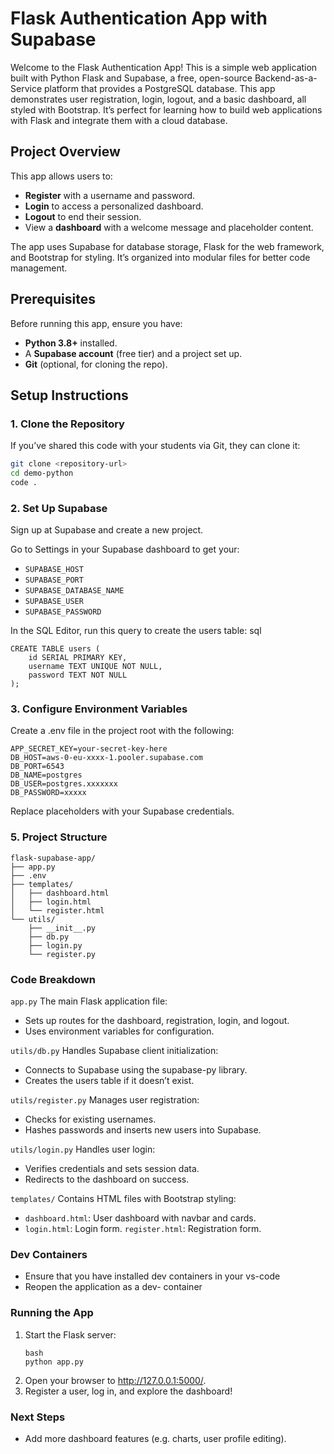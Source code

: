 # Flask Authentication App with Supabase

Welcome to the Flask Authentication App! This is a simple web application built with Python Flask and Supabase, a free, open-source Backend-as-a-Service platform that provides a PostgreSQL database. This app demonstrates user registration, login, logout, and a basic dashboard, all styled with Bootstrap. It’s perfect for learning how to build web applications with Flask and integrate them with a cloud database.

## Project Overview

This app allows users to:
- **Register** with a username and password.
- **Login** to access a personalized dashboard.
- **Logout** to end their session.
- View a **dashboard** with a welcome message and placeholder content.

The app uses Supabase for database storage, Flask for the web framework, and Bootstrap for styling. It’s organized into modular files for better code management.

## Prerequisites

Before running this app, ensure you have:
- **Python 3.8+** installed.
- A **Supabase account** (free tier) and a project set up.
- **Git** (optional, for cloning the repo).

## Setup Instructions

### 1. Clone the Repository
If you’ve shared this code with your students via Git, they can clone it:
```bash
git clone <repository-url>
cd demo-python
code .
```

### 2. Set Up Supabase
Sign up at Supabase and create a new project.

Go to Settings in your Supabase dashboard to get your:
- `SUPABASE_HOST`
- `SUPABASE_PORT`
- `SUPABASE_DATABASE_NAME`
- `SUPABASE_USER`
- `SUPABASE_PASSWORD`

In the SQL Editor, run this query to create the users table:
sql
```
CREATE TABLE users (
    id SERIAL PRIMARY KEY,
    username TEXT UNIQUE NOT NULL,
    password TEXT NOT NULL
);
```

### 3. Configure Environment Variables
Create a .env file in the project root with the following:
```
APP_SECRET_KEY=your-secret-key-here
DB_HOST=aws-0-eu-xxxx-1.pooler.supabase.com
DB_PORT=6543
DB_NAME=postgres
DB_USER=postgres.xxxxxxx
DB_PASSWORD=xxxxx
```
Replace placeholders with your Supabase credentials.

### 5. Project Structure
```
flask-supabase-app/
├── app.py
├── .env
├── templates/
│   ├── dashboard.html
│   ├── login.html
│   └── register.html
└── utils/
    ├── __init__.py
    ├── db.py
    ├── login.py
    └── register.py
```

### Code Breakdown
`app.py`
The main Flask application file:
- Sets up routes for the dashboard, registration, login, and logout.
- Uses environment variables for configuration.

`utils/db.py`
Handles Supabase client initialization:
- Connects to Supabase using the supabase-py library.
- Creates the users table if it doesn’t exist.

`utils/register.py`
Manages user registration:
- Checks for existing usernames.
- Hashes passwords and inserts new users into Supabase.

`utils/login.py`
Handles user login:
- Verifies credentials and sets session data.
- Redirects to the dashboard on success.

`templates/`
Contains HTML files with Bootstrap styling:
- `dashboard.html`: User dashboard with navbar and cards.
- `login.html`: Login form.
`register.html`: Registration form.


### Dev Containers
- Ensure that you have installed dev containers in your vs-code
- Reopen the application as a dev- container

### Running the App
1. Start the Flask server:
    ```
    bash
    python app.py
    ```
2. Open your browser to http://127.0.0.1:5000/.
3. Register a user, log in, and explore the dashboard!

### Next Steps
- Add more dashboard features (e.g. charts, user profile editing).

